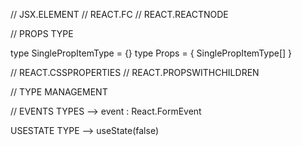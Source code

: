 // JSX.ELEMENT
// REACT.FC
// REACT.REACTNODE

<!--^ ________________________________________________________________________________________________________________________________________________________________ -->

// PROPS TYPE

type SinglePropItemType = {}
type Props = { SinglePropItemType[] }

<!--^ ________________________________________________________________________________________________________________________________________________________________ -->

// REACT.CSSPROPERTIES
// REACT.PROPSWITHCHILDREN

<!--^ ________________________________________________________________________________________________________________________________________________________________ -->

// TYPE MANAGEMENT

<!--^ ________________________________________________________________________________________________________________________________________________________________ -->

// EVENTS TYPES --> event : React.FormEvent<HTMLButtonElement>

<!--^ ________________________________________________________________________________________________________________________________________________________________ -->

USESTATE TYPE --> useState<boolean>(false)
